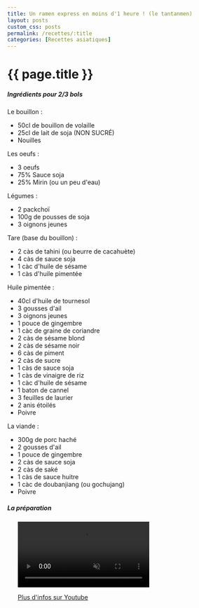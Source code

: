 ```yaml
---
title: Un ramen express en moins d'1 heure ! (le tantanmen)
layout: posts
custom_css: posts
permalink: /recettes/:title
categories: [Recettes asiatiques]
---
```


# {{ page.title }}

##### Ingrédients pour 2/3 bols

Le bouillon :
- 50cl de bouillon de volaille
- 25cl de lait de soja (NON SUCRÉ)
- Nouilles

Les oeufs : 
- 3 oeufs
- 75% Sauce soja
- 25% Mirin (ou un peu d'eau)

Légumes : 
- 2 packchoï
- 100g de pousses de soja
- 3 oignons jeunes

Tare (base du bouillon) : 
- 2 càs de tahini (ou beurre de cacahuète)
- 4 càs de sauce soja
- 1 càc d'huile de sésame
- 1 càs d'huile pimentée

Huile pimentée : 
- 40cl d'huile de tournesol
- 3 gousses d'ail
- 3 oignons jeunes
- 1 pouce de gingembre
- 1 càc de graine de coriandre
- 2 càs de sésame blond
- 2 càs de sésame noir
- 6 càs de piment 
- 2 càs de sucre
- 1 càs de sauce soja
- 1 càs de vinaigre de riz
- 1 càc d'huile de sésame
- 1 baton de cannel
- 3 feuilles de laurier
- 2 anis étoilés
- Poivre

La viande : 
- 300g de porc haché
- 2 gousses d'ail
- 1 pouce de gingembre
- 2 càs de sauce soja
- 2 càs de saké
- 1 càs de sauce huitre
- 1 càc de doubanjiang (ou gochujang)
- Poivre

##### La préparation

<ul id="prepa">

<section id="categories" markdown="1">

 <video src="{{ site.baseurl }}/_assets/videos/posts/recettes/recettes-asiatiques/Tantanmen.mp4" data-canonical-src="https://user-images.githubusercontent.com/169707/126715420-991ad821-9ac8-4b66-b79e-e0966e0f3a89.mp4" controls="controls" muted="muted" class="d-block rounded-bottom-2 width-fit" style="max-height:640px;">
  </video>

[Plus d'infos sur Youtube](https://www.youtube.com/watch?v=jrJ_ATHYSAM&list=PLy-febpd4h2wh38gNVMgva_0HMbsF9Qy3&index=2&t=174s&ab_channel=Whoogy%CC%81s)

</section>

</ul>